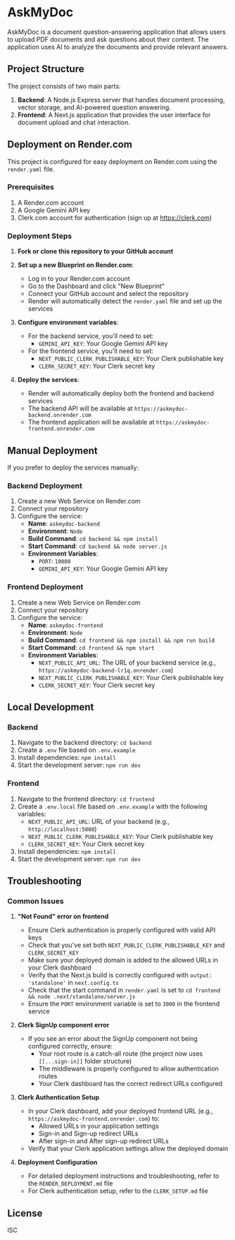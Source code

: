 # AskMyDoc

AskMyDoc is a document question-answering application that allows users to upload PDF documents and ask questions about their content. The application uses AI to analyze the documents and provide relevant answers.

## Project Structure

The project consists of two main parts:

1. **Backend**: A Node.js Express server that handles document processing, vector storage, and AI-powered question answering.
2. **Frontend**: A Next.js application that provides the user interface for document upload and chat interaction.

## Deployment on Render.com

This project is configured for easy deployment on Render.com using the `render.yaml` file.

### Prerequisites

1. A Render.com account
2. A Google Gemini API key
3. Clerk.com account for authentication (sign up at https://clerk.com)

### Deployment Steps

1. **Fork or clone this repository to your GitHub account**

2. **Set up a new Blueprint on Render.com**:
   - Log in to your Render.com account
   - Go to the Dashboard and click "New Blueprint"
   - Connect your GitHub account and select the repository
   - Render will automatically detect the `render.yaml` file and set up the services

3. **Configure environment variables**:
   - For the backend service, you'll need to set:
     - `GEMINI_API_KEY`: Your Google Gemini API key
   - For the frontend service, you'll need to set:
     - `NEXT_PUBLIC_CLERK_PUBLISHABLE_KEY`: Your Clerk publishable key
     - `CLERK_SECRET_KEY`: Your Clerk secret key

4. **Deploy the services**:
   - Render will automatically deploy both the frontend and backend services
   - The backend API will be available at `https://askmydoc-backend.onrender.com`
   - The frontend application will be available at `https://askmydoc-frontend.onrender.com`

## Manual Deployment

If you prefer to deploy the services manually:

### Backend Deployment

1. Create a new Web Service on Render.com
2. Connect your repository
3. Configure the service:
   - **Name**: `askmydoc-backend`
   - **Environment**: `Node`
   - **Build Command**: `cd backend && npm install`
   - **Start Command**: `cd backend && node server.js`
   - **Environment Variables**:
     - `PORT`: `10000`
     - `GEMINI_API_KEY`: Your Google Gemini API key

### Frontend Deployment

1. Create a new Web Service on Render.com
2. Connect your repository
3. Configure the service:
   - **Name**: `askmydoc-frontend`
   - **Environment**: `Node`
   - **Build Command**: `cd frontend && npm install && npm run build`
   - **Start Command**: `cd frontend && npm start`
   - **Environment Variables**:
     - `NEXT_PUBLIC_API_URL`: The URL of your backend service (e.g., `https://askmydoc-backend-lr1q.onrender.com`)
     - `NEXT_PUBLIC_CLERK_PUBLISHABLE_KEY`: Your Clerk publishable key
     - `CLERK_SECRET_KEY`: Your Clerk secret key

## Local Development

### Backend

1. Navigate to the backend directory: `cd backend`
2. Create a `.env` file based on `.env.example`
3. Install dependencies: `npm install`
4. Start the development server: `npm run dev`

### Frontend

1. Navigate to the frontend directory: `cd frontend`
2. Create a `.env.local` file based on `.env.example` with the following variables:
   - `NEXT_PUBLIC_API_URL`: URL of your backend (e.g., `http://localhost:5000`)
   - `NEXT_PUBLIC_CLERK_PUBLISHABLE_KEY`: Your Clerk publishable key
   - `CLERK_SECRET_KEY`: Your Clerk secret key
3. Install dependencies: `npm install`
4. Start the development server: `npm run dev`

## Troubleshooting

### Common Issues

1. **"Not Found" error on frontend**
   - Ensure Clerk authentication is properly configured with valid API keys
   - Check that you've set both `NEXT_PUBLIC_CLERK_PUBLISHABLE_KEY` and `CLERK_SECRET_KEY`
   - Make sure your deployed domain is added to the allowed URLs in your Clerk dashboard
   - Verify that the Next.js build is correctly configured with `output: 'standalone'` in `next.config.ts`
   - Check that the start command in `render.yaml` is set to `cd frontend && node .next/standalone/server.js`
   - Ensure the `PORT` environment variable is set to `3000` in the frontend service

2. **Clerk SignUp component error**
   - If you see an error about the SignUp component not being configured correctly, ensure:
     - Your root route is a catch-all route (the project now uses `[[...sign-in]]` folder structure)
     - The middleware is properly configured to allow authentication routes
     - Your Clerk dashboard has the correct redirect URLs configured

3. **Clerk Authentication Setup**
   - In your Clerk dashboard, add your deployed frontend URL (e.g., `https://askmydoc-frontend.onrender.com`) to:
     - Allowed URLs in your application settings
     - Sign-in and Sign-up redirect URLs
     - After sign-in and After sign-up redirect URLs
   - Verify that your Clerk application settings allow the deployed domain

4. **Deployment Configuration**
   - For detailed deployment instructions and troubleshooting, refer to the `RENDER_DEPLOYMENT.md` file
   - For Clerk authentication setup, refer to the `CLERK_SETUP.md` file

## License

ISC